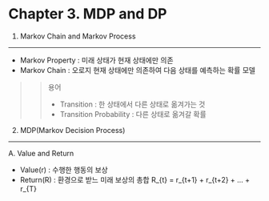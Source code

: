 Chapter 3. MDP and DP
====================
1. Markov Chain and Markov Process
---------------------------------
* Markov Property : 미래 상태가 현재 상태에만 의존
* Markov Chain : 오로지 현재 상태에만 의존하여 다음 상태를 예측하는 확률 모델

>> 용어
>> * Transition : 한 상태에서 다른 상태로 옮겨가는 것
>> * Transition Probability : 다른 상태로 옮겨갈 확률

2. MDP(Markov Decision Process)
---------------------------------
A. Value and Return
  * Value(r) : 수행한 행동의 보상
  * Return(R) : 환경으로 받느 미래 보상의 총합
    R_{t} = r_{t+1} + r_{t+2} + ... + r_{T}
